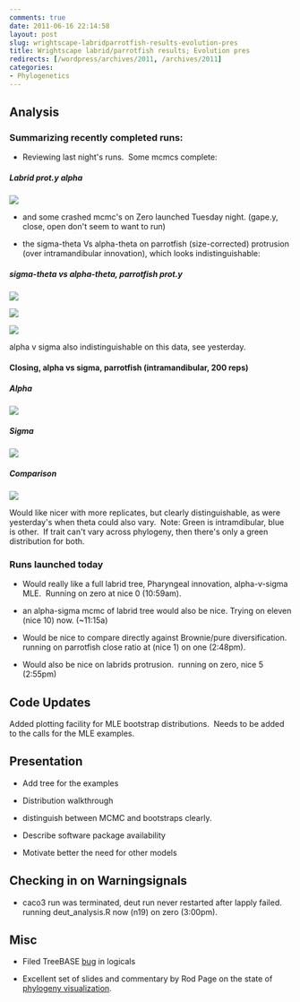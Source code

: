 ```yaml
---
comments: true
date: 2011-06-16 22:14:58
layout: post
slug: wrightscape-labridparrotfish-results-evolution-pres
title: Wrightscape labrid/parrotfish results; Evolution pres
redirects: [/wordpress/archives/2011, /archives/2011]
categories:
- Phylogenetics
---
```


## Analysis




### Summarizing recently completed runs:





	
  * Reviewing last night's runs.  Some mcmcs complete:




##### Labrid prot.y alpha


![]( http://farm4.staticflickr.com/3011/5839272436_8b1fa13fdd_o.png )




	
  * and some crashed mcmc's on Zero launched Tuesday night. (gape.y, close, open don't seem to want to run)



	
  * the sigma-theta Vs alpha-theta on parrotfish (size-corrected) protrusion (over intramandibular innovation), which looks indistinguishable:




##### sigma-theta vs alpha-theta, parrotfish prot.y


![]( http://farm4.staticflickr.com/3643/5838783582_5163ed9340_o.png )


![]( http://farm6.staticflickr.com/5320/5838230713_6d0a28c2b5_o.png )


![]( http://farm3.staticflickr.com/2527/5838781212_b5899fba56_o.png )


alpha v sigma also indistinguishable on this data, see yesterday.


#### Closing, alpha vs sigma, parrotfish (intramandibular, 200 reps)




##### Alpha


![]( http://farm6.staticflickr.com/5269/5840194504_85847a578c_o.png )



##### Sigma


![]( http://farm4.staticflickr.com/3310/5839645873_d9eec0d8bd_o.png )



##### Comparison


![]( http://farm3.staticflickr.com/2767/5840194082_1c2b941997_o.png )


Would like nicer with more replicates, but clearly distinguishable, as were yesterday's when theta could also vary.  Note: Green is intramdibular, blue is other.  If trait can't vary across phylogeny, then there's only a green distribution for both.


### Runs launched today





	
  * Would really like a full labrid tree, Pharyngeal innovation, alpha-v-sigma MLE.  Running on zero at nice 0 (10:59am).

	
  * an alpha-sigma mcmc of labrid tree would also be nice. Trying on eleven (nice 10) now. (~11:15a)

	
  * Would be nice to compare directly against Brownie/pure diversification.  running on parrotfish close ratio at (nice 1) on one (2:48pm).

	
  * Would also be nice on labrids protrusion.  running on zero, nice 5 (2:55pm)




## Code Updates


Added plotting facility for MLE bootstrap distributions.  Needs to be added to the calls for the MLE examples.


## Presentation





	
  * Add tree for the examples

	
  * Distribution walkthrough

	
  * distinguish between MCMC and bootstraps clearly.

	
  * Describe software package availability

	
  * Motivate better the need for other models




## Checking in on Warningsignals





	
  * caco3 run was terminated, deut run never restarted after lapply failed.  running deut_analysis.R now (n19) on zero (3:00pm).




## Misc





	
  * Filed TreeBASE [bug](https://sourceforge.net/tracker/?func=detail&aid=3317415&group_id=248804&atid=1126676) in logicals

	
  * Excellent set of slides and commentary by Rod Page on the state of [phylogeny visualization](http://www.slideshare.net/rdmpage/phylogeny-vizbi-2011).


